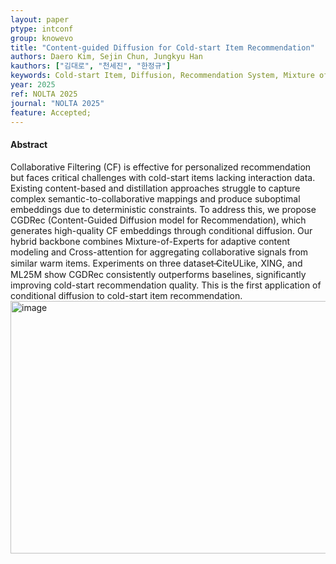 ```yaml
---
layout: paper
ptype: intconf
group: knowevo
title: "Content-guided Diffusion for Cold-start Item Recommendation"
authors: Daero Kim, Sejin Chun, Jungkyu Han
kauthors: ["김대로", "천세진", "한정규"]
keywords: Cold-start Item, Diffusion, Recommendation System, Mixture of Experts, Cross-attention 
year: 2025
ref: NOLTA 2025
journal: "NOLTA 2025"
feature: Accepted;
---
```


<h4><span class="badge badge-info">Abstract</span></h4>
Collaborative Filtering (CF) is effective for personalized recommendation but faces critical challenges with cold-start items lacking interaction data. Existing content-based and distillation approaches struggle to capture complex semantic-to-collaborative mappings and produce suboptimal embeddings due to deterministic constraints.
To address this, we propose CGDRec (Content-Guided Diffusion model for Recommendation), which generates high-quality CF embeddings through conditional diffusion. Our hybrid backbone combines Mixture-of-Experts for adaptive content modeling and Cross-attention for aggregating collaborative signals from similar warm items.
Experiments on three dataset   ̶CiteULike, XING, and ML25M show CGDRec consistently outperforms baselines, significantly improving cold-start recommendation quality. This is the first application of conditional diffusion to cold-start item recommendation.
<img width="10051" height="404" alt="image" src="https://github.com/user-attachments/assets/4c93df67-6328-49d9-bfaa-20aed3ba19c1" />
